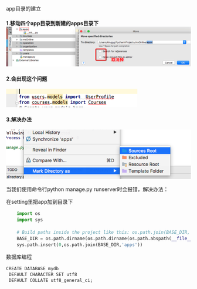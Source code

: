 app目录的建立

#### 1.移动四个app目录到新建的apps目录下 ![](/assets/Snip20170720_8.png)

#### 2.会出现这个问题

![](/assets/Snip20170720_9.png)

#### 3.解决办法

![](/assets/Snip20170720_10.png)

当我们使用命令行python manage.py runserver时会报错，解决办法：

在setting里把app加到目录下

```python
    import os
    import sys

    # Build paths inside the project like this: os.path.join(BASE_DIR, ...)
    BASE_DIR = os.path.dirname(os.path.dirname(os.path.abspath(__file__)))
    sys.path.insert(0,os.path.join(BASE_DIR,'apps'))
```


 数据库编程
 ```
 CREATE DATABASE mydb
  DEFAULT CHARACTER SET utf8
  DEFAULT COLLATE utf8_general_ci;
 ```



